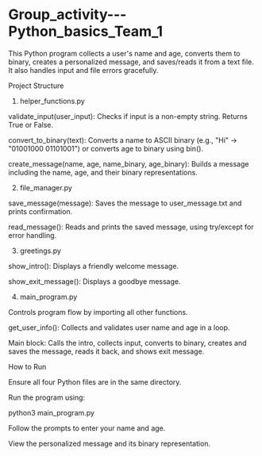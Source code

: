 # Group_activity---Python_basics_Team_1

This Python program collects a user's name and age, converts them to binary, creates a personalized message, and saves/reads it from a text file. It also handles input and file errors gracefully.

Project Structure

1. helper_functions.py

validate_input(user_input): Checks if input is a non-empty string. Returns True or False.

convert_to_binary(text): Converts a name to ASCII binary (e.g., "Hi" → "01001000 01101001") or converts age to binary using bin().

create_message(name, age, name_binary, age_binary): Builds a message including the name, age, and their binary representations.

2. file_manager.py

save_message(message): Saves the message to user_message.txt and prints confirmation.

read_message(): Reads and prints the saved message, using try/except for error handling.

3. greetings.py

show_intro(): Displays a friendly welcome message.

show_exit_message(): Displays a goodbye message.

4. main_program.py

Controls program flow by importing all other functions.

get_user_info(): Collects and validates user name and age in a loop.

Main block: Calls the intro, collects input, converts to binary, creates and saves the message, reads it back, and shows exit message.

How to Run

Ensure all four Python files are in the same directory.

Run the program using:

python3 main_program.py


Follow the prompts to enter your name and age.

View the personalized message and its binary representation.
